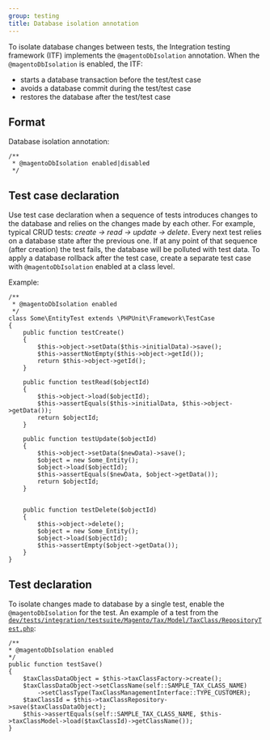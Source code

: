 ```yaml
---
group: testing
title: Database isolation annotation
---
```


To isolate database changes between tests, the Integration testing framework (ITF) implements the `@magentoDbIsolation` annotation.
When the `@magentoDbIsolation` is enabled, the ITF:

- starts a database transaction before the test/test case
- avoids a database commit during the test/test case
- restores the database after the test/test case

## Format

Database isolation annotation:

```php?start_inline=1
/**
 * @magentoDbIsolation enabled|disabled
 */
 ```

## Test case declaration

Use test case declaration when a sequence of tests introduces changes to the database and relies on the changes made by each other.
For example, typical CRUD tests: _create -> read -> update -> delete_.
Every next test relies on a database state after the previous one.
If at any point of that sequence (after creation) the test fails, the database will be polluted with test data.
To apply a database rollback after the test case, create a separate test case with `@magentoDbIsolation` enabled at a class level.

Example:

```php?start_inline=1
/**
 * @magentoDbIsolation enabled
 */
class Some\EntityTest extends \PHPUnit\Framework\TestCase
{
    public function testCreate()
    {
        $this->object->setData($this->initialData)->save();
        $this->assertNotEmpty($this->object->getId());
        return $this->object->getId();
    }

    public function testRead($objectId)
    {
        $this->object->load($objectId);
        $this->assertEquals($this->initialData, $this->object->getData());
        return $objectId;
    }

    public function testUpdate($objectId)
    {
        $this->object->setData($newData)->save();
        $object = new Some_Entity();
        $object->load($objectId);
        $this->assertEquals($newData, $object->getData());
        return $objectId;
    }


    public function testDelete($objectId)
    {
        $this->object->delete();
        $object = new Some_Entity();
        $object->load($objectId);
        $this->assertEmpty($object->getData());
    }
}
```

## Test declaration

To isolate changes made to database by a single test, enable the `@magentoDbIsolation` for the test.
An example of a test from the [`dev/tests/integration/testsuite/Magento/Tax/Model/TaxClass/RepositoryTest.php`][RepositoryTest.php]:

```php?start_inline=1
/**
* @magentoDbIsolation enabled
*/
public function testSave()
{
    $taxClassDataObject = $this->taxClassFactory->create();
    $taxClassDataObject->setClassName(self::SAMPLE_TAX_CLASS_NAME)
        ->setClassType(TaxClassManagementInterface::TYPE_CUSTOMER);
    $taxClassId = $this->taxClassRepository->save($taxClassDataObject);
    $this->assertEquals(self::SAMPLE_TAX_CLASS_NAME, $this->taxClassModel->load($taxClassId)->getClassName());
}
```

<!-- Link definitions -->

[RepositoryTest.php]: https://github.com/magento/magento2/blob2.2dev/tests/integration/testsuite/Magento/Tax/Model/TaxClass/RepositoryTest.php